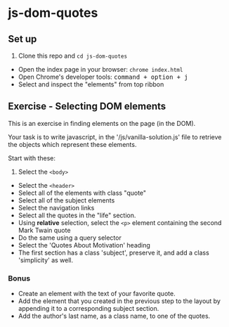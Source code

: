 # js-dom-quotes
## Set up

1. Clone this repo and `cd js-dom-quotes`
- Open the index page in your browser: `chrome index.html`
- Open Chrome's developer tools: <kbd>command + option + j</kbd>
- Select and inspect the "elements" from top ribbon


## Exercise - Selecting DOM elements

This is an exercise in finding elements on the page (in the DOM).

Your task is to write javascript, in the '/js/vanilla-solution.js' file to retrieve the objects which represent these elements.

Start with these:

1. Select the `<body>`
- Select the `<header>`
- Select all of the elements with class "quote"
- Select all of the subject elements
- Select the navigation links
- Select all the quotes in the "life" section.
- Using **relative** selection, select the `<p>` element containing the second Mark Twain quote
- Do the same using a query selector
- Select the 'Quotes About Motivation' heading
- The first section has a class 'subject', preserve it, and add a class 'simplicity' as well.


### Bonus

- Create an element with the text of your favorite quote.
- Add the element that you created in the previous step to the layout by appending it to a corresponding subject section.
- Add the author's last name, as a class name, to one of the quotes.
